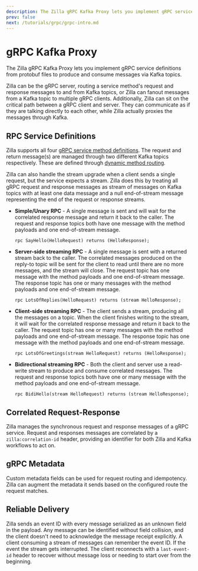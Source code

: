 ```yaml
---
description: The Zilla gRPC Kafka Proxy lets you implement gRPC service definitions from protobuf files to consume and produce messages from Kafka topics.
prev: false
next: /tutorials/grpc/grpc-intro.md
---
```


# gRPC Kafka Proxy

The Zilla gRPC Kafka Proxy lets you implement gRPC service definitions from protobuf files to produce and consume messages via Kafka topics.

Zilla can be the gRPC server, routing a service method's request and response messages to and from Kafka topics, or Zilla can fanout messages from a Kafka topic to multiple gRPC clients. Additionally, Zilla can sit on the critical path between a gRPC client and server. They can communicate as if they are talking directly to each other, while Zilla actually proxies the messages through Kafka.

## RPC Service Definitions

Zilla supports all four [gRPC service method definitions](https://grpc.io/docs/what-is-grpc/core-concepts/#service-definition). The request and return message(s) are managed through two different Kafka topics respectively. These are defined through [dynamic method routing](../../concepts/config-intro.md#routes).

Zilla can also handle the stream upgrade when a client sends a single request, but the service expects a stream. Zilla does this by treating all gRPC request and response messages as stream of messages on Kafka topics with at least one data message and a null end-of-stream message representing the end of the request or response streams.

- **Simple/Unary RPC** - A single message is sent and will wait for the correlated response message and return it back to the caller. The request and response topics both have one message with the method payloads and one end-of-stream message.

  ```protobuf:no-line-numbers
  rpc SayHello(HelloRequest) returns (HelloResponse);
  ```

- **Server-side streaming RPC** - A single message is sent with a returned stream back to the caller. The correlated messages produced on the reply-to topic will be sent for the client to read until there are no more messages, and the stream will close. The request topic has one message with the method payloads and one end-of-stream message. The response topic has one or many messages with the method payloads and one end-of-stream message.

  ```protobuf:no-line-numbers
  rpc LotsOfReplies(HelloRequest) returns (stream HelloResponse);
  ```

- **Client-side streaming RPC** - The client sends a stream, producing all the messages on a topic. When the client finishes writing to the stream, it will wait for the correlated response message and return it back to the caller. The request topic has one or many messages with the method payloads and one end-of-stream message. The response topic has one message with the method payloads and one end-of-stream message.

  ```protobuf:no-line-numbers
  rpc LotsOfGreetings(stream HelloRequest) returns (HelloResponse);
  ```

- **Bidirectional streaming RPC** - Both the client and server use a read-write stream to produce and consume correlated messages. The request and response topics both have one or many message with the method payloads and one end-of-stream message.

  ```protobuf:no-line-numbers
  rpc BidiHello(stream HelloRequest) returns (stream HelloResponse);
  ```

## Correlated Request-Response

Zilla manages the synchronous request and response messages of a gRPC service. Request and responses messages are correlated by a `zilla:correlation-id` header, providing an identifier for both Zilla and Kafka workflows to act on.

## gRPC Metadata

Custom metadata fields can be used for request routing and idempotency. Zilla can augment the metadata it sends based on the configured route the request matches.

## Reliable Delivery

Zilla sends an event ID with every message serialized as an unknown field in the payload. Any message can be identified without field collision, and the client doesn't need to acknowledge the message receipt explicitly. A client consuming a stream of messages can remember the event ID. If the event the stream gets interrupted. The client reconnects with a `last-event-id` header to recover without message loss or needing to start over from the beginning.
